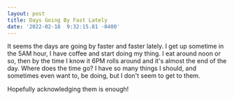 ```yaml
--- 
layout: post 
title: Days Going By Fast Lately 
date: '2022-02-18  9:32:15.81 -0400' 
--- 
```

It seems the days are going by faster and faster lately. I get up sometime in the 5AM hour, I have coffee and start doing my 
thing. I eat around noon or so, then by the time I know it 6PM rolls around and it's almost the end of the day. Where does the 
time go? I have so many things I should, and sometimes even want to, be doing, but I don't seem to get to them.

Hopefully acknowledging them is enough!
